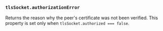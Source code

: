 ### `tlsSocket.authorizationError`

<!-- YAML
added: v0.11.4
-->

Returns the reason why the peer's certificate was not been verified. This
property is set only when `tlsSocket.authorized === false`.
